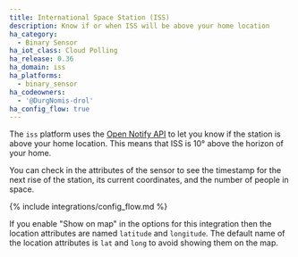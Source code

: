 ```yaml
---
title: International Space Station (ISS)
description: Know if or when ISS will be above your home location
ha_category:
  - Binary Sensor
ha_iot_class: Cloud Polling
ha_release: 0.36
ha_domain: iss
ha_platforms:
  - binary_sensor
ha_codeowners:
  - '@DurgNomis-drol'
ha_config_flow: true
---
```


The `iss` platform uses the
[Open Notify API](http://open-notify.org/Open-Notify-API/ISS-Location-Now/)
to let you know if the station is above your home location.
This means that ISS is 10° above the horizon of your home.

You can check in the attributes of the sensor to see the timestamp for the next
rise of the station, its current coordinates, and the number of people in space.

{% include integrations/config_flow.md %}

<div class='note warning'>

If you enable "Show on map" in the options for this integration then the location attributes 
are named `latitude` and `longitude`. The default name of the location attributes is
`lat` and `long` to avoid showing them on the map.

</div>
